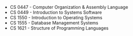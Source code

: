 * CS 0447 - Computer Organization & Assembly Language
* CS 0449 - Introduction to Systems Software
* CS 1550 - Introduction to Operating Systems
* CS 1555 - Database Management Systems
* CS 1621 - Structure of Programming Languages
